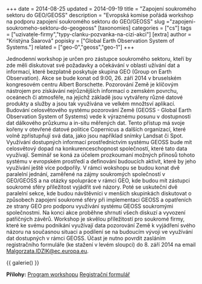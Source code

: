 +++
date = 2014-08-25
updated = 2014-09-19
title = "Zapojení soukromého sektoru do GEO/GEOSS"
description = "Evropská komise pořádá workshop na podporu zapojení soukromého sektoru do GEO/GEOSS"
slug ="zapojeni-soukromeho-sektoru-do-geogeoss"
[taxonomies]
categories = ["cs"]
tags = ["uzivatele-firmy","typy-clanku-pozvanka-na-cizi-akci"]
[extra]
author = "Kristýna Šaarová"
popisky = ["Global Earth Observation System of Systems."]
related = ["geo-0","geoss","geo-1"]
+++

Jednodenní workshop je určen pro zástupce soukromého sektoru, kteří by zde měli diskutovat své požadavky a očekávání v oblasti užívání dat a informací, které bezplatně poskytuje skupina GEO (Group on Earth Observation). Akce se bude konat od 9:00, 26. září 2014 v bruselském kongresovém centru Albert Borschette. Pozorování Země je klíčovým nástrojem pro získávání nejrůznějších informací o zemském povrchu, oceánech či atmosféře, na jejichž základě jsou vytvářeny různé datové produkty a služby a jsou tak využívána ve velkém množtsví aplikací. Budování celosvětového systému pozorování Země (GEOSS - Global Earth Observation System of Systems) vede k výraznému posunu v dostupnosti dat dálkového průzkumu a in-situ měřených dat. Tento přístup má svoje kořeny v otevřené datové politice Copernicus a dalších organizací, které volně zpřístupňují svá data, jako jsou například snímky Landsat či Spot. Využívání dostupných informací prostřednictvím systému GEOSS bude mít celosvětový dopad na konkurenceschopnost společností, které tato data využívají. Seminář se koná za účelem prozkoumaní možných přínosů tohoto systému v evropském prostředí a definování budoucích aktivit, které by jeho využívání ještě více podpořily. V rámci wokshopu se budou konat dvě paralelní jednání, zaměřené na zájmy soukromých společností v GEO/GEOSS a na otázky spolupráce v rámci GEO, kde budou mít zástupci soukromé sféry příležitost vyjádřit své názory. Poté se uskuteční dvě paralelní sekce, kde budou návštěvníci v menších skupinkách diskutovat o způsobech zapojení soukromé sféry při implementaci GEOSS a opatřeních ze strany GEO pro podporu využívání systému GEOSS soukromými společnostmi. Na konci akce proběhne shrnutí všech diskuzí a vyvození patřičných závěrů. Workshop je skvělou příležitostí pro soukromé firmy, které ke svému podnikání využívají data pozorování Země k vyjádření svého názoru na současnou situaci a podílení se na budoucím vývoji ve využívání dat dostupných v rámci GEOSS. Účast je nutno povrdit zasláním registračního formuláře (ke stažení v levém sloupci) do 8. září 2014 na email Malgorzata.IDZIK@ec.europa.eu.

{{ galerie() }}

**Přílohy:**
[Program workshopu]
[Registrační formulář]

[Program workshopu]: programme_engaging_the_ps_in_geo_-_ws.pdf
[Registrační formulář]: registration_form.doc
